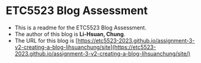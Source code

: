 
# ETC5523 Blog Assessment

* This is a readme for the ETC5523 Blog Assessment. 
* The author of this blog is **Li-Hsuan, Chung**.
* The URL for this blog is [https://etc5523-2023.github.io/assignment-3-v2-creating-a-blog-lihsuanchung/site](https://etc5523-2023.github.io/assignment-3-v2-creating-a-blog-lihsuanchung/site/)

